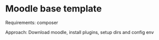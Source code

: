 # Moodle base template

Requirements: composer

Approach: Download moodle, install plugins, setup dirs and config env
